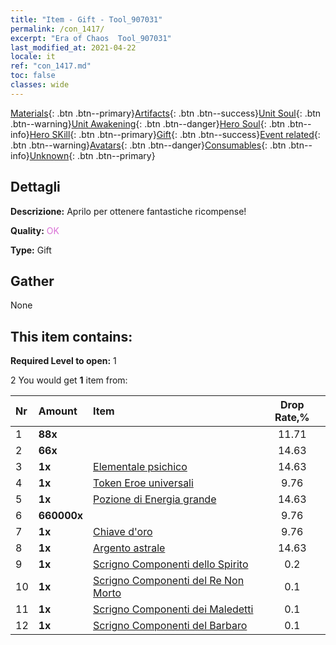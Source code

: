 ```yaml
---
title: "Item - Gift - Tool_907031"
permalink: /con_1417/
excerpt: "Era of Chaos  Tool_907031"
last_modified_at: 2021-04-22
locale: it
ref: "con_1417.md"
toc: false
classes: wide
---
```

 [Materials](/ItemsIT/){: .btn .btn--primary}[Artifacts](/ItemsIT/Artifacts/){: .btn .btn--success}[Unit Soul](/ItemsIT/UnitSoul/){: .btn .btn--warning}[Unit Awakening](/ItemsIT/UnitAwakening/){: .btn .btn--danger}[Hero Soul](/ItemsIT/HeroSoul/){: .btn .btn--info}[Hero SKill](/ItemsIT/HeroSkill/){: .btn .btn--primary}[Gift](/ItemsIT/Gift/){: .btn .btn--success}[Event related](/ItemsIT/Events/){: .btn .btn--warning}[Avatars](/ItemsIT/Avatars/){: .btn .btn--danger}[Consumables](/ItemsIT/Consumables/){: .btn .btn--info}[Unknown](/ItemsIT/Unknown/){: .btn .btn--primary}

## Dettagli
 **Descrizione:** Aprilo per ottenere fantastiche ricompense!

 **Quality:** <span style="color: #DA70D6">OK</span>

 **Type:** Gift

## Gather

  None

## This item contains:

 **Required Level to open:** 1

 2 You would get **1** item  from:

  | Nr | Amount |     Item    | Drop Rate,% |
  |:---|:-------|:------------|:---------:|
  | 1 |  **88x** | <i class="fas fa-gem"/> | 11.71 | 
  | 2 |  **66x** | <i class="fas fa-gem"/> | 14.63 | 
  | 3 |  **1x** | [Elementale psichico](/it/Items/unt_267/) | 14.63 | 
  | 4 |  **1x** | [Token Eroe universali](/it/Items/her_358/) | 9.76 | 
  | 5 |  **1x** | [Pozione di Energia grande](/it/Items/con_706/) | 14.63 | 
  | 6 |  **660000x** | <i class="fas fa-coins"/> | 9.76 | 
  | 7 |  **1x** | [Chiave d'oro](/it/Items/con_783/) | 9.76 | 
  | 8 |  **1x** | [Argento astrale](/it/Items/con_969/) | 14.63 | 
  | 9 |  **1x** | [Scrigno Componenti dello Spirito](/it/Items/con_1339/) | 0.2 | 
  | 10 |  **1x** | [Scrigno Componenti del Re Non Morto](/it/Items/con_1340/) | 0.1 | 
  | 11 |  **1x** | [Scrigno Componenti dei Maledetti](/it/Items/con_1341/) | 0.1 | 
  | 12 |  **1x** | [Scrigno Componenti del Barbaro](/it/Items/con_1342/) | 0.1 | 
